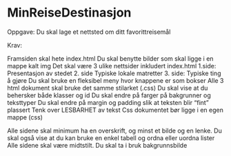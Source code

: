 # MinReiseDestinasjon
Oppgave: Du skal lage et nettsted om ditt favorittreisemål 

Krav:

Framsiden skal hete index.html
Du skal benytte bilder som skal ligge i en mappe kalt img
Det skal være 3 ulike nettsider inkludert index.html 
1.side: Presentasjon av stedet
2. side Typiske lokale matretter
3. side: Typiske ting å gjøre
Du skal bruke en fleksibel meny hvor knappene er som bokser 
Alle 3 html dokument skal bruke det samme stilarket (.css)
Du skal vise at du behersker både klasser og id 
Du skal endre på farger på bakgrunner og teksttyper
Du skal endre på margin og padding slik at teksten blir “fint” plassert
Tenk over LESBARHET av tekst
Css dokumentet bør ligge i en egen mappe (css)
 
Alle sidene skal minimum ha en overskrift, og minst et bilde og en lenke. Du skal også vise at du kan bruke en enkel tabell og ordna eller uordna lister
Alle sidene skal være midtstilt.
Du skal ta i bruk bakgrunnsbilde

